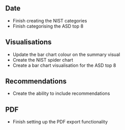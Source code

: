 ## Date
- Finish creating the NIST categories
- Finish categorising the ASD top 8

## Visualisations
- Update the bar chart colour on the summary visual
- Create the NIST spider chart
- Create a bar chart visualisation for the ASD top 8


## Recommendations
- Create the ability to include recommendations


## PDF
- Finish setting up the PDF export functionality